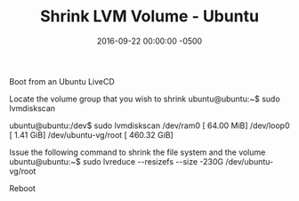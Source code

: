 ﻿---
layout: post
title:  Shrink LVM Volume - Ubuntu
date:   2016-09-22 00:00:00 -0500
categories: IT
---






Boot from an Ubuntu LiveCD

Locate the volume group that you wish to shrink
ubuntu@ubuntu:~$ sudo lvmdiskscan

ubuntu@ubuntu:/dev$ sudo lvmdiskscan
/dev/ram0             [      64.00 MiB]
/dev/loop0            [       1.41 GiB]
/dev/ubuntu-vg/root   [     460.32 GiB]

Issue the following command to shrink the file system and the volume
ubuntu@ubuntu:~$ sudo lvreduce --resizefs --size -230G /dev/ubuntu-vg/root

Reboot


